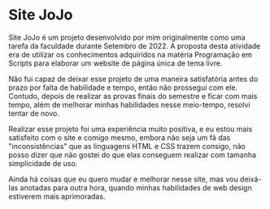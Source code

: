 # Site JoJo

  Site JoJo é um projeto desenvolvido por mim originalmente como uma tarefa da faculdade durante Setembro de 2022. A proposta desta atividade era de utilizar os conhecimentos adquiridos na matéria Programação em Scripts para elaborar um website de página única de tema livre.
 
  Não fui capaz de deixar esse projeto de uma maneira satisfatória antes do prazo por falta de habilidade e tempo, então não prossegui com ele. Contudo, depois de realizar as provas finais do semestre e ficar com mais tempo, além de melhorar minhas habilidades nesse meio-tempo, resolvi tentar de novo.
 
  Realizar esse projeto foi uma experiência muito positiva, e eu estou mais satisfeito com o site e comigo mesmo, embora não seja um fã das "inconsistências" que as linguagens HTML e CSS trazem consigo, não posso dizer que não gostei do que elas conseguem realizar com tamanha simplicidade de uso.
 
  Ainda há coisas que eu quero mudar e melhorar nesse site, mas vou deixá-las anotadas para outra hora, quando minhas habilidades de web design estiverem mais aprimoradas.
